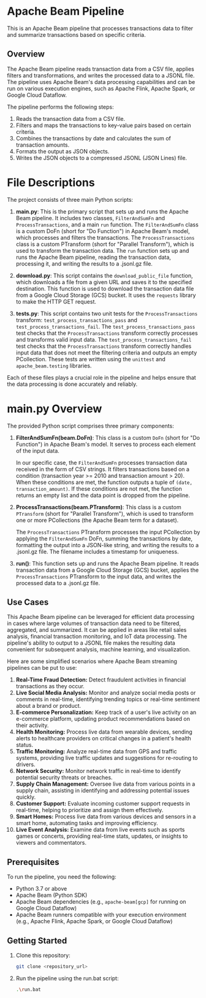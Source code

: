 # Apache Beam Pipeline

This is an Apache Beam pipeline that processes transactions data to filter and summarize transactions based on specific criteria.

## Overview

The Apache Beam pipeline reads transaction data from a CSV file, applies filters and transformations, and writes the processed data to a JSONL file. The pipeline uses Apache Beam's data processing capabilities and can be run on various execution engines, such as Apache Flink, Apache Spark, or Google Cloud Dataflow.

The pipeline performs the following steps:

1. Reads the transaction data from a CSV file.
2. Filters and maps the transactions to key-value pairs based on certain criteria.
3. Combines the transactions by date and calculates the sum of transaction amounts.
4. Formats the output as JSON objects.
5. Writes the JSON objects to a compressed JSONL (JSON Lines) file.

# File Descriptions

The project consists of three main Python scripts:

1. **main.py**: This is the primary script that sets up and runs the Apache Beam pipeline. It includes two classes, `FilterAndSumFn` and `ProcessTransactions`, and a main `run` function. The `FilterAndSumFn` class is a custom DoFn (short for "Do Function") in Apache Beam's model, which processes and filters the transactions. The `ProcessTransactions` class is a custom PTransform (short for "Parallel Transform"), which is used to transform the transaction data. The `run` function sets up and runs the Apache Beam pipeline, reading the transaction data, processing it, and writing the results to a .jsonl.gz file.

2. **download.py**: This script contains the `download_public_file` function, which downloads a file from a given URL and saves it to the specified destination. This function is used to download the transaction data file from a Google Cloud Storage (GCS) bucket. It uses the `requests` library to make the HTTP GET request.

3. **tests.py**: This script contains two unit tests for the `ProcessTransactions` transform: `test_process_transactions_pass` and `test_process_transactions_fail`. The `test_process_transactions_pass` test checks that the `ProcessTransactions` transform correctly processes and transforms valid input data. The `test_process_transactions_fail` test checks that the `ProcessTransactions` transform correctly handles input data that does not meet the filtering criteria and outputs an empty PCollection. These tests are written using the `unittest` and `apache_beam.testing` libraries.

Each of these files plays a crucial role in the pipeline and helps ensure that the data processing is done accurately and reliably.

# main.py Overview

The provided Python script comprises three primary components:

1. **FilterAndSumFn(beam.DoFn)**: This class is a custom `DoFn` (short for "Do Function") in Apache Beam's model. It serves to process each element of the input data.

    In our specific case, the `FilterAndSumFn` processes transaction data received in the form of CSV strings. It filters transactions based on a condition (transaction year >= 2010 and transaction amount > 20). When these conditions are met, the function outputs a tuple of `(date, transaction_amount)`. If these conditions are not met, the function returns an empty list and the data point is dropped from the pipeline.

2. **ProcessTransactions(beam.PTransform)**: This class is a custom `PTransform` (short for "Parallel Transform"), which is used to transform one or more PCollections (the Apache Beam term for a dataset). 

    The `ProcessTransactions` PTransform processes the input PCollection by applying the `FilterAndSumFn` DoFn, summing the transactions by date, formatting the output into a JSON-like string, and writing the results to a .jsonl.gz file. The filename includes a timestamp for uniqueness. 

3. **run()**: This function sets up and runs the Apache Beam pipeline. It reads transaction data from a Google Cloud Storage (GCS) bucket, applies the `ProcessTransactions` PTransform to the input data, and writes the processed data to a .jsonl.gz file.

## Use Cases

This Apache Beam pipeline can be leveraged for efficient data processing in cases where large volumes of transaction data need to be filtered, aggregated, and summarized. It can be applied in areas like retail sales analysis, financial transaction monitoring, and IoT data processing. The pipeline's ability to output to a JSONL file makes the resulting data convenient for subsequent analysis, machine learning, and visualization.

Here are some simplified scenarios where Apache Beam streaming pipelines can be put to use:

1. **Real-Time Fraud Detection:** Detect fraudulent activities in financial transactions as they occur.
2. **Live Social Media Analysis:** Monitor and analyze social media posts or comments in real-time, identifying trending topics or real-time sentiment about a brand or product.
3. **E-commerce Personalization:** Keep track of a user's live activity on an e-commerce platform, updating product recommendations based on their activity.
4. **Health Monitoring:** Process live data from wearable devices, sending alerts to healthcare providers on critical changes in a patient's health status.
5. **Traffic Monitoring:** Analyze real-time data from GPS and traffic systems, providing live traffic updates and suggestions for re-routing to drivers.
6. **Network Security:** Monitor network traffic in real-time to identify potential security threats or breaches.
7. **Supply Chain Management:** Oversee live data from various points in a supply chain, assisting in identifying and addressing potential issues quickly.
8. **Customer Support:** Evaluate incoming customer support requests in real-time, helping to prioritize and assign them effectively.
9. **Smart Homes:** Process live data from various devices and sensors in a smart home, automating tasks and improving efficiency.
10. **Live Event Analysis:** Examine data from live events such as sports games or concerts, providing real-time stats, updates, or insights to viewers and commentators.


## Prerequisites

To run the pipeline, you need the following:

- Python 3.7 or above
- Apache Beam (Python SDK)
- Apache Beam dependencies (e.g., `apache-beam[gcp]` for running on Google Cloud Dataflow)
- Apache Beam runners compatible with your execution environment (e.g., Apache Flink, Apache Spark, or Google Cloud Dataflow)

## Getting Started

1. Clone this repository:

   ```bash
   git clone <repository_url>

1. Run the pipeline using the run.bat script:

   ```bash
   .\run.bat
